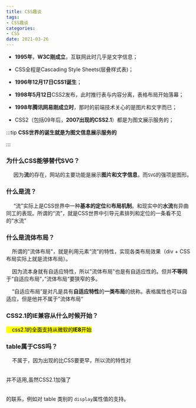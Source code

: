 ```yaml
---
title: CSS趣谈
tags:
- CSS趣谈
categories:
- CSS
date: 2021-03-26
---
```


- **1995年**，**W3C刚成立**，互联网此时几乎是文字信息；

- CSS全程是Cascading Style Sheets(层叠样式表)；

- **1996年12月17日CSS1诞生**；

- **1998年5月12日**CSS2发布，此时推行表与内容分离，表格布局开始落幕；

- **1998年腾讯网易刚成立时**，那时的前端技术关心的是图片和文字而已；

- CSS2（包括09年后，**2007出现的CSS2.1**）都是为图文展示服务的；

:::tip
**CSS世界的诞生就是为图文信息展示服务的**

:::



### 为什么CSS能够替代SVG？

     因为**流**的存在，网站的主要功能是展示**图片和文字信息**，而`SVG`的强项是图形。

### 什么是流？

     “流”实际上是CSS世界中一种**基本的定位**和**布局机制**。和现实中的**水流**有异曲同工的表现。所谓的“流”，就是CSS世界中引导元素排列和定位的一条看不见的“水流”

### 什么是流体布局？

    所谓的"流体布局"，就是利用元素“流”的特性，实现各类布局效果（div + CSS布局实际上就是流体布局）。

    因为流本身就有自适应特性，所以"流体布局"也是有自适应性的。但并**不等同**于“自适应布局”，”流体布局“要狭窄的多。

    “自适应布局”是对凡是具有**自适应特性**的**一类布局**的统称。表格属性也可以自适应，但是他并不属于”流体布局“

### CSS2.1的IE兼容从什么时候开始？

<mark>    css2.1的全面支持从微软的**IE8**开始</mark>

### table属于CSS吗？

    不属于，因为<table>出现的比CSS要更早，所以流的特性对<table>并不适用,虽然CSS2.1加强了<table>的联系，例如对 table 类别的 `display`属性值的支持。


